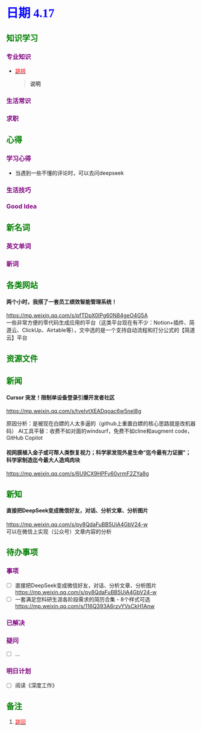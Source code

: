 
## <font color = blue face=楷体 size=6>日期 4.17 </font>

## <font color = green>知识学习 </font>
### <font color = purple>专业知识 </font>
+ <a id = "01-1">  [<font color = red>跳转</font>](#01-2)
   > <font color = o> 说明 </font>
### <font color = purple>生活常识 </font>

### <font color = purple>求职 </font>



## <font color = green>心得 </font>
### <font color = purple>学习心得 </font>
+ 当遇到一些不懂的评论时，可以去问deepseek 

### <font color = purple>生活技巧 </font>

### <font color = purple>Good Idea </font>



## <font color = green>新名词 </font>
### <font color = purple>英文单词 </font>
### <font color = purple>新词 </font>



## <font color = green>各类网站 </font>
####  两个小时，我搭了一套员工绩效智能管理系统！
https://mp.weixin.qq.com/s/pfTDpX0lPg60N84geO4G5A  
一些非常方便的零代码生成应用的平台（这类平台现在有不少：Notion+插件、简道云、ClickUp、Airtable等），文中选的是一个支持自动流程和打分公式的【简道云】平台

## <font color = green>资源文件 </font>


## <font color = green>新闻 </font>
#### Cursor 突发！限制单设备登录引爆开发者社区  
https://mp.weixin.qq.com/s/tveIvtXEADqoac6w5nel8g  

原因分析：是被现在白嫖的人太多逼的（github上重置白嫖的核心思路就是改机器码）
AI工具平替：收费不如对面的windsurf，免费不如cline和augment code，GitHub Copilot  

#### 视网膜植入金子或可帮人类恢复视力；科学家发现外星生命“迄今最有力证据”；科学家制造迄今最大人造鸡肉块
https://mp.weixin.qq.com/s/6U9CX9HPFv60vrmF2ZYa8g


## <font color = green>新知 </font>
#### 直接把DeepSeek变成微信好友，对话、分析文章、分析图片
https://mp.weixin.qq.com/s/py8QdaFuBB5UiA4GbV24-w  
可以在微信上实现（公众号）文章内容的分析

## <font color = green>待办事项 </font>
### <font color = purple>事项 </font>
- [ ] 直接把DeepSeek变成微信好友，对话、分析文章、分析图片
	https://mp.weixin.qq.com/s/py8QdaFuBB5UiA4GbV24-w  
- [ ] 一套满足您科研生涯各阶段需求的简历合集 - 8个样式可选  
	https://mp.weixin.qq.com/s/116Q393A6rzvYVsCkH1Anw
	
### <font color = purple>已解决 </font>
### <font color = purple>疑问 </font>
- [ ] ...
### <font color = purple>明日计划 </font>
- [ ] 阅读《深度工作》


## <font color = green>备注 </font>
  1. <a id ="01-2">[<font color = red>跳回</font>](#01-1)






<!--stackedit_data:
eyJoaXN0b3J5IjpbMTIwMjQxNzk5LC0xNTY3NzU0NzcwLDE2Mj
E4Mzc1NTcsMjA0NzE0NzE0NywtMjA4NDc2MjQzNSwxMjQ0NzEz
MzY4LC0xMDk2MTY1MjMzLDEzOTg0NzQ1MzcsLTQ2NzE2OTM2NC
wtMTUzMjQ4MDQ0MCwtNDY3MTY5MzY0LC0xNTMyNDgwNDQwLC00
NjcxNjkzNjRdfQ==
-->